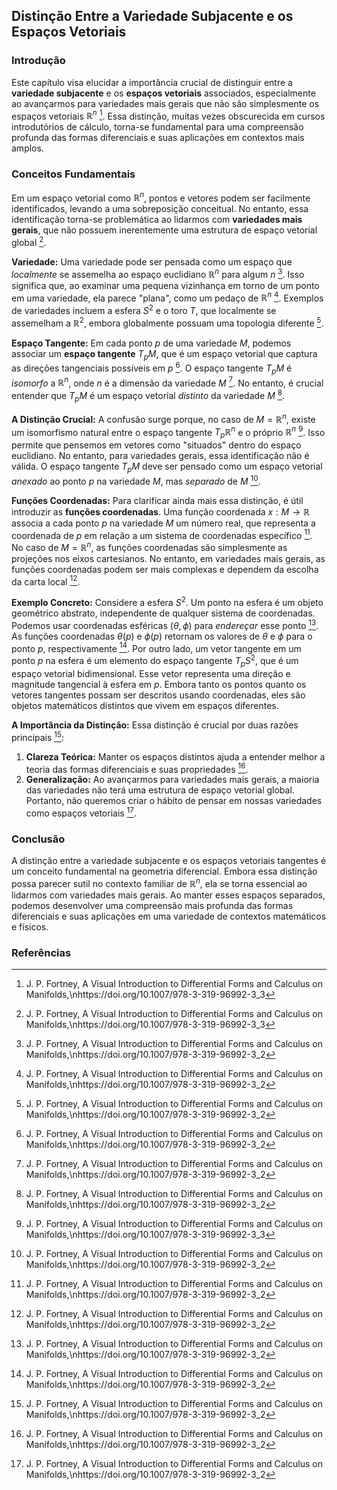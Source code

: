 ## Distinção Entre a Variedade Subjacente e os Espaços Vetoriais

### Introdução
Este capítulo visa elucidar a importância crucial de distinguir entre a **variedade subjacente** e os **espaços vetoriais** associados, especialmente ao avançarmos para variedades mais gerais que não são simplesmente os espaços vetoriais $\mathbb{R}^n$ [^69]. Essa distinção, muitas vezes obscurecida em cursos introdutórios de cálculo, torna-se fundamental para uma compreensão profunda das formas diferenciais e suas aplicações em contextos mais amplos.

### Conceitos Fundamentais
Em um espaço vetorial como $\mathbb{R}^n$, pontos e vetores podem ser facilmente identificados, levando a uma sobreposição conceitual. No entanto, essa identificação torna-se problemática ao lidarmos com **variedades mais gerais**, que não possuem inerentemente uma estrutura de espaço vetorial global [^69].

**Variedade:** Uma variedade pode ser pensada como um espaço que *localmente* se assemelha ao espaço euclidiano $\mathbb{R}^n$ para algum $n$ [^1]. Isso significa que, ao examinar uma pequena vizinhança em torno de um ponto em uma variedade, ela parece "plana", como um pedaço de $\mathbb{R}^n$ [^1]. Exemplos de variedades incluem a esfera $S^2$ e o toro $T$, que localmente se assemelham a $\mathbb{R}^2$, embora globalmente possuam uma topologia diferente [^1].

**Espaço Tangente:** Em cada ponto $p$ de uma variedade $M$, podemos associar um **espaço tangente** $T_pM$, que é um espaço vetorial que captura as direções tangenciais possíveis em $p$ [^8]. O espaço tangente $T_pM$ é *isomorfo* a $\mathbb{R}^n$, onde $n$ é a dimensão da variedade $M$ [^9]. No entanto, é crucial entender que $T_pM$ é um espaço vetorial *distinto* da variedade $M$ [^9].

**A Distinção Crucial:** A confusão surge porque, no caso de $M = \mathbb{R}^n$, existe um isomorfismo natural entre o espaço tangente $T_p\mathbb{R}^n$ e o próprio $\mathbb{R}^n$ [^69]. Isso permite que pensemos em vetores como "situados" dentro do espaço euclidiano. No entanto, para variedades gerais, essa identificação não é válida. O espaço tangente $T_pM$ deve ser pensado como um espaço vetorial *anexado* ao ponto $p$ na variedade $M$, mas *separado* de $M$ [^9].

**Funções Coordenadas:** Para clarificar ainda mais essa distinção, é útil introduzir as **funções coordenadas**. Uma função coordenada $x: M \rightarrow \mathbb{R}$ associa a cada ponto $p$ na variedade $M$ um número real, que representa a coordenada de $p$ em relação a um sistema de coordenadas específico [^5]. No caso de $M = \mathbb{R}^n$, as funções coordenadas são simplesmente as projeções nos eixos cartesianos. No entanto, em variedades mais gerais, as funções coordenadas podem ser mais complexas e dependem da escolha da carta local [^5].

**Exemplo Concreto:** Considere a esfera $S^2$. Um ponto na esfera é um objeto geométrico abstrato, independente de qualquer sistema de coordenadas. Podemos usar coordenadas esféricas $(\theta, \phi)$ para *endereçar* esse ponto [^6]. As funções coordenadas $\theta(p)$ e $\phi(p)$ retornam os valores de $\theta$ e $\phi$ para o ponto $p$, respectivamente [^6]. Por outro lado, um vetor tangente em um ponto $p$ na esfera é um elemento do espaço tangente $T_pS^2$, que é um espaço vetorial bidimensional. Esse vetor representa uma direção e magnitude tangencial à esfera em $p$. Embora tanto os pontos quanto os vetores tangentes possam ser descritos usando coordenadas, eles são objetos matemáticos distintos que vivem em espaços diferentes.

**A Importância da Distinção:** Essa distinção é crucial por duas razões principais [^3]:
1.  **Clareza Teórica:** Manter os espaços distintos ajuda a entender melhor a teoria das formas diferenciais e suas propriedades [^3].
2.  **Generalização:** Ao avançarmos para variedades mais gerais, a maioria das variedades não terá uma estrutura de espaço vetorial global. Portanto, não queremos criar o hábito de pensar em nossas variedades como espaços vetoriais [^3].

### Conclusão
A distinção entre a variedade subjacente e os espaços vetoriais tangentes é um conceito fundamental na geometria diferencial. Embora essa distinção possa parecer sutil no contexto familiar de $\mathbb{R}^n$, ela se torna essencial ao lidarmos com variedades mais gerais. Ao manter esses espaços separados, podemos desenvolver uma compreensão mais profunda das formas diferenciais e suas aplicações em uma variedade de contextos matemáticos e físicos.

### Referências
[^1]: J. P. Fortney, A Visual Introduction to Differential Forms and Calculus on Manifolds,\nhttps://doi.org/10.1007/978-3-319-96992-3_2
[^3]: J. P. Fortney, A Visual Introduction to Differential Forms and Calculus on Manifolds,\nhttps://doi.org/10.1007/978-3-319-96992-3_2
[^5]: J. P. Fortney, A Visual Introduction to Differential Forms and Calculus on Manifolds,\nhttps://doi.org/10.1007/978-3-319-96992-3_2
[^6]: J. P. Fortney, A Visual Introduction to Differential Forms and Calculus on Manifolds,\nhttps://doi.org/10.1007/978-3-319-96992-3_2
[^8]: J. P. Fortney, A Visual Introduction to Differential Forms and Calculus on Manifolds,\nhttps://doi.org/10.1007/978-3-319-96992-3_2
[^9]: J. P. Fortney, A Visual Introduction to Differential Forms and Calculus on Manifolds,\nhttps://doi.org/10.1007/978-3-319-96992-3_2
[^69]: J. P. Fortney, A Visual Introduction to Differential Forms and Calculus on Manifolds,\nhttps://doi.org/10.1007/978-3-319-96992-3_3
<!-- END -->